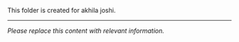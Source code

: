 This folder is created for akhila joshi.

---

*Please replace this content with relevant information.*
